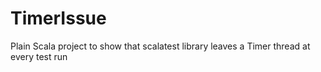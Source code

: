 # TimerIssue

Plain Scala project to show that scalatest library leaves a Timer thread at every test run
